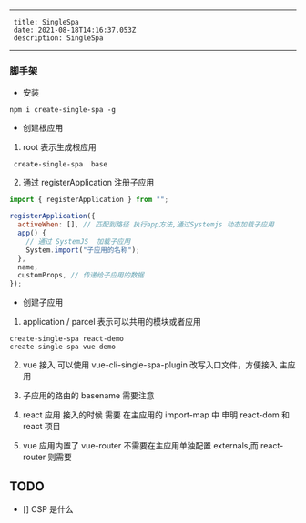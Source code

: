 #

---

     title: SingleSpa
     date: 2021-08-18T14:16:37.053Z
     description: SingleSpa

---

### 脚手架

- 安装

```shell
npm i create-single-spa -g
```

- 创建根应用

1. root 表示生成根应用

```shell
 create-single-spa  base
```

2. 通过 registerApplication 注册子应用

```js
import { registerApplication } from "";

registerApplication({
  activeWhen: [], // 匹配到路径 执行app方法,通过Systemjs 动态加载子应用
  app() {
    // 通过 SystemJS  加载子应用
    System.import("子应用的名称");
  },
  name,
  customProps, // 传递给子应用的数据
});
```

- 创建子应用

1. application / parcel 表示可以共用的模块或者应用

```shell
create-single-spa react-demo
create-single-spa vue-demo
```

2. vue 接入 可以使用 vue-cli-single-spa-plugin 改写入口文件，方便接入 主应用

3. 子应用的路由的 basename 需要注意

4. react 应用 接入的时候 需要 在主应用的 import-map 中 申明 react-dom 和 react 项目

5. vue 应用内置了 vue-router 不需要在主应用单独配置 externals,而 react-router 则需要

## TODO

- [] CSP 是什么
